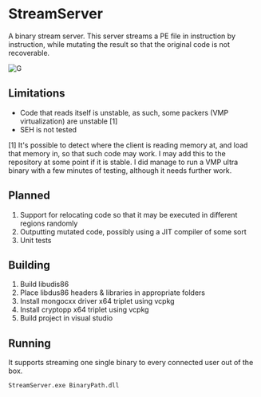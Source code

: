 # StreamServer
A binary stream server. This server streams a PE file in instruction by instruction, while mutating the result so that the 
original code is not recoverable.

![G](https://i.imgur.com/h72lzH7.gif)

## Limitations
* Code that reads itself is unstable, as such, some packers (VMP virtualization) are unstable [1]  
* SEH is not tested  

[1] It's possible to detect where the client is reading memory at, and load that memory in, so that such code may work. I may 
add this to the repository at some point if it is stable. I did manage to run a VMP ultra binary with a few minutes of testing, 
although it needs further work.

## Planned
1) Support for relocating code so that it may be executed in different regions randomly
2) Outputting mutated code, possibly using a JIT compiler of some sort
3) Unit tests

## Building
1) Build libudis86
2) Place libdus86 headers & libraries in appropriate folders
3) Install mongocxx driver x64 triplet using vcpkg
4) Install cryptopp x64 triplet using vcpkg
5) Build project in visual studio

## Running
It supports streaming one single binary to every connected user out of the box.

```
StreamServer.exe BinaryPath.dll
```
